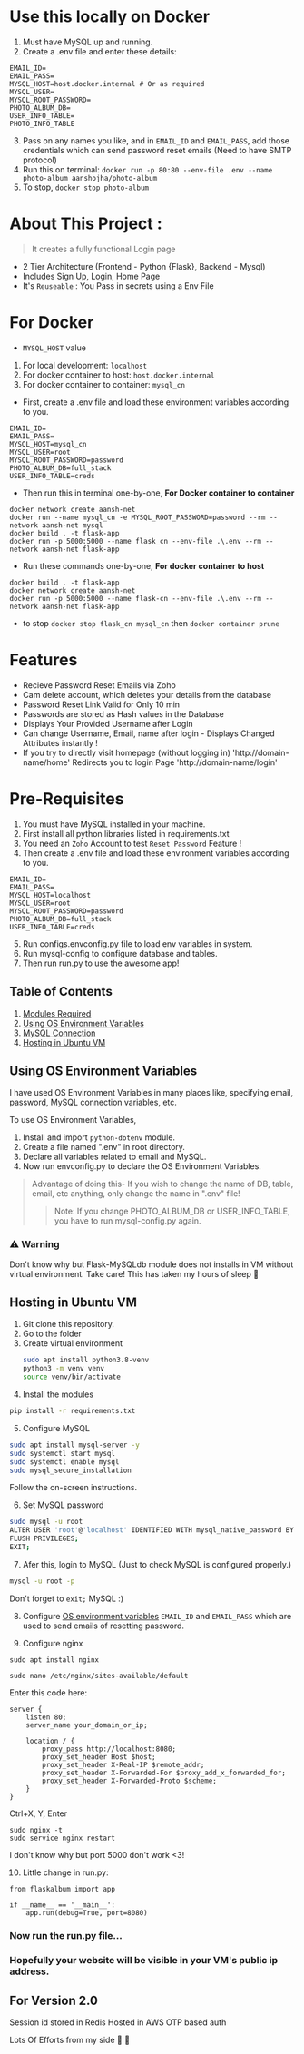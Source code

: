 # Use this locally on Docker
1. Must have MySQL up and running.
2. Create a .env file and enter these details:
```env
EMAIL_ID=
EMAIL_PASS=
MYSQL_HOST=host.docker.internal # Or as required
MYSQL_USER=
MYSQL_ROOT_PASSWORD=
PHOTO_ALBUM_DB=
USER_INFO_TABLE=
PHOTO_INFO_TABLE 
```
3. Pass on any names you like, and in `EMAIL_ID` and `EMAIL_PASS`, add those credentials which can send password reset emails (Need to have SMTP protocol)
4. Run this on terminal: `docker run -p 80:80 --env-file .env --name photo-album aanshojha/photo-album`
5. To stop, `docker stop photo-album`


# About This Project :
> It creates a fully functional Login page
- 2 Tier Architecture (Frontend - Python {Flask}, Backend - Mysql)
- Includes Sign Up, Login, Home Page
- It's `Reuseable` : You Pass in secrets using a Env File

# For Docker
* `MYSQL_HOST` value
1. For local development: `localhost`
2. For docker container to host: `host.docker.internal`
3. For docker container to container: `mysql_cn`
* First, create a .env file and load these environment variables according to you.
```env
EMAIL_ID=
EMAIL_PASS=
MYSQL_HOST=mysql_cn
MYSQL_USER=root
MYSQL_ROOT_PASSWORD=password
PHOTO_ALBUM_DB=full_stack
USER_INFO_TABLE=creds
```
* Then run this in terminal one-by-one, **For Docker container to container**
```console
docker network create aansh-net
docker run --name mysql_cn -e MYSQL_ROOT_PASSWORD=password --rm --network aansh-net mysql
docker build . -t flask-app
docker run -p 5000:5000 --name flask_cn --env-file .\.env --rm --network aansh-net flask-app
```

* Run these commands one-by-one, **For docker container to host**
```console
docker build . -t flask-app
docker network create aansh-net
docker run -p 5000:5000 --name flask-cn --env-file .\.env --rm --network aansh-net flask-app
```

* to stop `docker stop flask_cn mysql_cn` then `docker container prune`

# Features
- Recieve Password Reset Emails via Zoho
- Cam delete account, which deletes your details from the database
- Password Reset Link Valid for Only 10 min 
- Passwords are stored as Hash values in the Database
- Displays Your Provided Username after Login
- Can change Username, Email, name after login - Displays Changed Attributes instantly !
- If you try to directly visit homepage (without logging in) 'http://domain-name/home' Redirects you to login Page 'http://domain-name/login'

# Pre-Requisites
1. You must have MySQL installed in your machine.
2. First install all python libraries listed in requirements.txt
3. You need an `Zoho` Account to test `Reset Password` Feature !
4. Then create a .env file and load these environment variables according to you.
```env
EMAIL_ID=
EMAIL_PASS=
MYSQL_HOST=localhost
MYSQL_USER=root
MYSQL_ROOT_PASSWORD=password
PHOTO_ALBUM_DB=full_stack
USER_INFO_TABLE=creds
```
5. Run configs.envconfig.py file to load env variables in system.
6. Run mysql-config to configure database and tables.
7. Then run run.py to use the awesome app!


## Table of Contents
1. [Modules Required](requirements.txt)
2. [Using OS Environment Variables](#using-os-environment-variables)
3. [MySQL Connection](mysql-config.py)
4. [Hosting in Ubuntu VM](#hosting-in-ubuntu-vm)


## Using OS Environment Variables

I have used OS Environment Variables in many places like, specifying email, password, MySQL connection variables, etc.

To use OS Environment Variables,
1. Install and import `python-dotenv` module.
2. Create a file named ".env" in root directory.
3. Declare all variables related to email and MySQL.
4. Now run envconfig.py to declare the OS Environment Variables.

> Advantage of doing this- If you wish to change the name of DB, table, email, etc anything, only change the name in ".env" file!
>> Note: If you change PHOTO_ALBUM_DB or USER_INFO_TABLE, you have to run mysql-config.py again.

### ⚠️ **Warning**
Don't know why but Flask-MySQLdb module does not installs in VM without virtual environment. 
Take care! This has taken my hours of sleep 🥲


## Hosting in Ubuntu VM
1. Git clone this repository.
2. Go to the folder
3. Create virtual environment
   ```sh
   sudo apt install python3.8-venv
   python3 -m venv venv
   source venv/bin/activate
   ```
4. Install the modules
```sh
pip install -r requirements.txt
```
5. Configure MySQL
```sh
sudo apt install mysql-server -y
sudo systemctl start mysql
sudo systemctl enable mysql
sudo mysql_secure_installation
```
Follow the on-screen instructions.

6. Set MySQL password
```sh
sudo mysql -u root
ALTER USER 'root'@'localhost' IDENTIFIED WITH mysql_native_password BY 'your_new_password';
FLUSH PRIVILEGES;
EXIT;
```
7. Afer this, login to MySQL (Just to check MySQL is configured properly.)
```sh
mysql -u root -p
```
Don't forget to `exit;` MySQL :)

8. Configure [OS environment variables](#using-os-environment-variables) `EMAIL_ID` and `EMAIL_PASS` which are used to send emails of resetting password.

9. Configure nginx
```
sudo apt install nginx
```
```
sudo nano /etc/nginx/sites-available/default
```
Enter this code here:
```
server {
    listen 80;
    server_name your_domain_or_ip;

    location / {
        proxy_pass http://localhost:8080;
        proxy_set_header Host $host;
        proxy_set_header X-Real-IP $remote_addr;
        proxy_set_header X-Forwarded-For $proxy_add_x_forwarded_for;
        proxy_set_header X-Forwarded-Proto $scheme;
    }
}
```
Ctrl+X, Y, Enter
```
sudo nginx -t
sudo service nginx restart
```
I don't know why but port 5000 don't work <3!

10. Little change in run.py:
```
from flaskalbum import app

if __name__ == '__main__':
    app.run(debug=True, port=8080)
```

### Now run the run.py file...
### Hopefully your website will be visible in your VM's public ip address.

## For Version 2.0
Session id stored in Redis
Hosted in AWS
OTP based auth 


Lots Of Efforts from my side 💖 🥵
